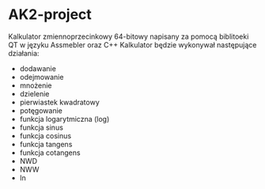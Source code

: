 # AK2-project
 Kalkulator zmiennoprzecinkowy 64-bitowy napisany za pomocą biblitoeki QT w języku Assmebler oraz C++
 Kalkulator będzie wykonywał następujące działania:
  - dodawanie
  - odejmowanie
  - mnożenie
  - dzielenie
  - pierwiastek kwadratowy
  - potęgowanie
  - funkcja logarytmiczna (log)
  - funkcja sinus
  - funkcja cosinus
  - funkcja tangens
  - funkcja cotangens
  - NWD
  - NWW
  - ln

